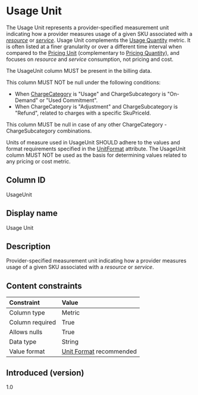 # Usage Unit

The Usage Unit represents a provider-specified measurement unit indicating how a provider measures usage of a given SKU associated with a [*resource*](#glossary:resource) or [*service*](#glossary:service). Usage Unit complements the [Usage Quantity](#usagequantity) metric. It is often listed at a finer granularity or over a different time interval when compared to the [Pricing Unit](#pricingunit) (complementary to [Pricing Quantity](#pricingquantity)), and focuses on *resource* and *service* consumption, not pricing and cost.

The UsageUnit column MUST be present in the billing data.

This column MUST NOT be null under the following conditions:

* When [ChargeCategory](#chargecategory) is "Usage" and ChargeSubcategory is "On-Demand" or "Used Commitment".
* When ChargeCategory is "Adjustment" and ChargeSubcategory is "Refund", related to charges with a specific SkuPriceId.

This column MUST be null in case of any other ChargeCategory - ChargeSubcategory combinations.

Units of measure used in UsageUnit SHOULD adhere to the values and format requirements specified in the [UnitFormat](#unitformat) attribute. The UsageUnit column MUST NOT be used as the basis for determining values related to any pricing or cost metric.

## Column ID

UsageUnit

## Display name

Usage Unit

## Description

Provider-specified measurement unit indicating how a provider measures usage of a given SKU associated with a *resource* or *service*.

## Content constraints

|    Constraint   |      Value      |
|:----------------|:----------------|
| Column type     | Metric          |
| Column required | True            |
| Allows nulls    | True            |
| Data type       | String          |
| Value format    | [Unit Format](#unitformat) recommended |

## Introduced (version)

1.0
